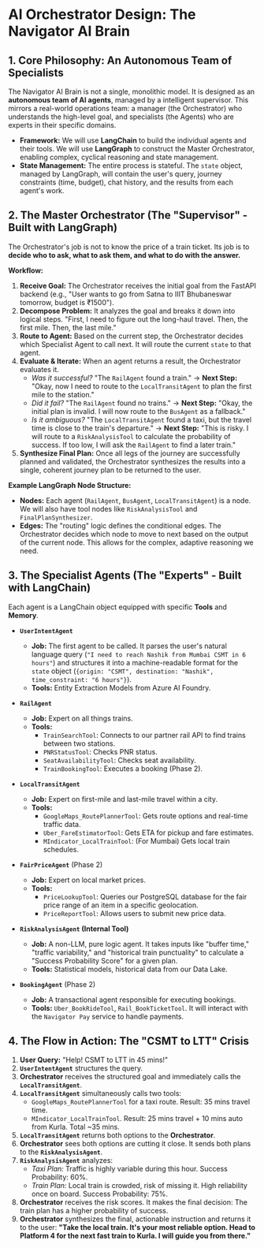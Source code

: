 # AI Orchestrator Design: The Navigator AI Brain

## 1. Core Philosophy: An Autonomous Team of Specialists

The Navigator AI Brain is not a single, monolithic model. It is designed as an **autonomous team of AI agents**, managed by a intelligent supervisor. This mirrors a real-world operations team: a manager (the Orchestrator) who understands the high-level goal, and specialists (the Agents) who are experts in their specific domains.

*   **Framework:** We will use **LangChain** to build the individual agents and their tools. We will use **LangGraph** to construct the Master Orchestrator, enabling complex, cyclical reasoning and state management.
*   **State Management:** The entire process is stateful. The `state` object, managed by LangGraph, will contain the user's query, journey constraints (time, budget), chat history, and the results from each agent's work.

## 2. The Master Orchestrator (The "Supervisor" - Built with LangGraph)

The Orchestrator's job is not to know the price of a train ticket. Its job is to **decide who to ask, what to ask them, and what to do with the answer.**

**Workflow:**

1.  **Receive Goal:** The Orchestrator receives the initial goal from the FastAPI backend (e.g., "User wants to go from Satna to IIIT Bhubaneswar tomorrow, budget is ₹1500").
2.  **Decompose Problem:** It analyzes the goal and breaks it down into logical steps. "First, I need to figure out the long-haul travel. Then, the first mile. Then, the last mile."
3.  **Route to Agent:** Based on the current step, the Orchestrator decides which Specialist Agent to call next. It will route the current `state` to that agent.
4.  **Evaluate & Iterate:** When an agent returns a result, the Orchestrator evaluates it.
    *   *Was it successful?* "The `RailAgent` found a train." -> **Next Step:** "Okay, now I need to route to the `LocalTransitAgent` to plan the first mile to the station."
    *   *Did it fail?* "The `RailAgent` found no trains." -> **Next Step:** "Okay, the initial plan is invalid. I will now route to the `BusAgent` as a fallback."
    *   *Is it ambiguous?* "The `LocalTransitAgent` found a taxi, but the travel time is close to the train's departure." -> **Next Step:** "This is risky. I will route to a `RiskAnalysisTool` to calculate the probability of success. If too low, I will ask the `RailAgent` to find a later train."
5.  **Synthesize Final Plan:** Once all legs of the journey are successfully planned and validated, the Orchestrator synthesizes the results into a single, coherent journey plan to be returned to the user.

**Example LangGraph Node Structure:**

*   **Nodes:** Each agent (`RailAgent`, `BusAgent`, `LocalTransitAgent`) is a node. We will also have tool nodes like `RiskAnalysisTool` and `FinalPlanSynthesizer`.
*   **Edges:** The "routing" logic defines the conditional edges. The Orchestrator decides which node to move to next based on the output of the current node. This allows for the complex, adaptive reasoning we need.

## 3. The Specialist Agents (The "Experts" - Built with LangChain)

Each agent is a LangChain object equipped with specific **Tools** and **Memory**.

*   **`UserIntentAgent`**
    *   **Job:** The first agent to be called. It parses the user's natural language query (`"I need to reach Nashik from Mumbai CSMT in 6 hours"`) and structures it into a machine-readable format for the `state` object (`{origin: "CSMT", destination: "Nashik", time_constraint: "6 hours"}`).
    *   **Tools:** Entity Extraction Models from Azure AI Foundry.

*   **`RailAgent`**
    *   **Job:** Expert on all things trains.
    *   **Tools:**
        *   `TrainSearchTool`: Connects to our partner rail API to find trains between two stations.
        *   `PNRStatusTool`: Checks PNR status.
        *   `SeatAvailabilityTool`: Checks seat availability.
        *   `TrainBookingTool`: Executes a booking (Phase 2).

*   **`LocalTransitAgent`**
    *   **Job:** Expert on first-mile and last-mile travel within a city.
    *   **Tools:**
        *   `GoogleMaps_RoutePlannerTool`: Gets route options and real-time traffic data.
        *   `Uber_FareEstimatorTool`: Gets ETA for pickup and fare estimates.
        *   `MIndicator_LocalTrainTool`: (For Mumbai) Gets local train schedules.

*   **`FairPriceAgent`** (Phase 2)
    *   **Job:** Expert on local market prices.
    *   **Tools:**
        *   `PriceLookupTool`: Queries our PostgreSQL database for the fair price range of an item in a specific geolocation.
        *   `PriceReportTool`: Allows users to submit new price data.

*   **`RiskAnalysisAgent` (Internal Tool)**
    *   **Job:** A non-LLM, pure logic agent. It takes inputs like "buffer time," "traffic variability," and "historical train punctuality" to calculate a "Success Probability Score" for a given plan.
    *   **Tools:** Statistical models, historical data from our Data Lake.

*   **`BookingAgent`** (Phase 2)
    *   **Job:** A transactional agent responsible for executing bookings.
    *   **Tools:** `Uber_BookRideTool`, `Rail_BookTicketTool`. It will interact with the `Navigator Pay` service to handle payments.

## 4. The Flow in Action: The "CSMT to LTT" Crisis

1.  **User Query:** "Help! CSMT to LTT in 45 mins!"
2.  **`UserIntentAgent`** structures the query.
3.  **Orchestrator** receives the structured goal and immediately calls the **`LocalTransitAgent`**.
4.  **`LocalTransitAgent`** simultaneously calls two tools:
    *   `GoogleMaps_RoutePlannerTool` for a taxi route. Result: 35 mins travel time.
    *   `MIndicator_LocalTrainTool`. Result: 25 mins travel + 10 mins auto from Kurla. Total ~35 mins.
5.  **`LocalTransitAgent`** returns both options to the **Orchestrator**.
6.  **Orchestrator** sees both options are cutting it close. It sends both plans to the **`RiskAnalysisAgent`**.
7.  **`RiskAnalysisAgent`** analyzes:
    *   *Taxi Plan:* Traffic is highly variable during this hour. Success Probability: 60%.
    *   *Train Plan:* Local train is crowded, risk of missing it. High reliability once on board. Success Probability: 75%.
8.  **Orchestrator** receives the risk scores. It makes the final decision: The train plan has a higher probability of success.
9.  **Orchestrator** synthesizes the final, actionable instruction and returns it to the user: **"Take the local train. It's your most reliable option. Head to Platform 4 for the next fast train to Kurla. I will guide you from there."**